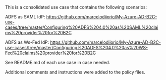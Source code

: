 This is a consolidated use case that contains the following scenarios:

ADFS as SAML IdP:
https://github.com/marcelodiiorio/My-Azure-AD-B2C-use-cases/tree/master/Configuring%20ADFS%204.0%20as%20SAML%20claims%20provider%20for%20B2C

ADFS as Ws-Fed IdP:
https://github.com/marcelodiiorio/My-Azure-AD-B2C-use-cases/tree/master/Configuring%20ADFS%204.0%20as%20WS-Fed%20claims%20provider%20for%20B2C

See README.md of each use case in case needed.

Additional comments and instructions were added to the policy files.
